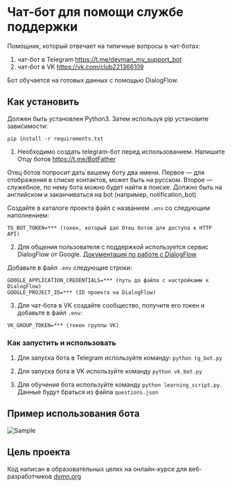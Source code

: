 # Чат-бот для помощи службе поддержки

Помощник, который отвечает на типичные вопросы в чат-ботах:
1) чат-бот в Telegram https://t.me/devman_my_support_bot
2) чат-бот в VK https://vk.com/club221366109

Бот обучается на готовых данных с помощью DialogFlow.

## Как установить

Должен быть установлен Python3.
Затем используя pip установите зависимости:
```
pip install -r requirements.txt
```
1. Необходимо создать telegram-бот перед использованием.
  Напишите Отцу ботов https://t.me/BotFather

  Отец ботов попросит дать вашему боту два имени.
  Первое — для отображения в списке контактов, может быть на русском.
  Второе — служебное, по нему бота можно будет найти в поиске.
  Должно быть на английском и заканчиваться на bot (например, notification_bot)

  Создайте в каталоге проекта файл с названием `.env` со следующим наполнением:
  ```
  TG_BOT_TOKEN=*** (токен, который дал Отец ботов для доступа к HTTP API)
  ```

2. Для общения пользователя с поддержкой используется сервис DialogFlow от Google.
  [Документация по работе с DialogFlow](https://cloud.google.com/dialogflow/es/docs/quick)

  Добавьте в файл `.env` следующие строки:
  ```
  GOOGLE_APPLICATION_CREDENTIALS=*** (путь до файла с настройками к DialogFlow)
  GOOGLE_PROJECT_ID=*** (ID проекта на DialogFlow)
  ```

3. Для чат-бота в VK создайте сообщество, получите его токен и добавьте в файл `.env`:
  ```
  VK_GROUP_TOKEN=*** (токен группы VK)
  ```

### Как запустить и использовать

1. Для запуска бота в Telegram используйте команду: `python tg_bot.py`

2. Для запуска бота в VK используйте команду `python vk_bot.py`

3. Для обучения бота используйте команду `python learning_script.py`.
  Данные будут браться из файла `questions.json`

## Пример использования бота

![Sample](https://dvmn.org/media/filer_public/1e/f6/1ef61183-56ad-4094-b3d0-21800bdb8b09/demo_vk_bot.gif)

## Цель проекта

Код написан в образовательных целях на онлайн-курсе для веб-разработчиков [dvmn.org](https://dvmn.org/modules/)
